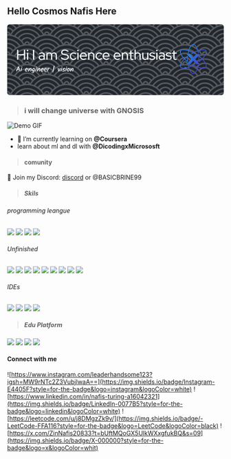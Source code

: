 ## Hello Cosmos Nafis Here
![Demo GIF](github-header-image.png)
>### i will change universe with GNOSIS
![Demo GIF](senku.gif)
<!--
**Nafisz/Nafisz** is a ✨ _special_ ✨ repository because its `README.md` (this file) appears on your GitHub profile.

Here are some ideas to get you started:

- 🔭 I’m currently working on ...
- 🌱 I’m currently learning ...
- 👯 I’m looking to collaborate on ...
- 🤔 I’m looking for help with ...
- 💬 Ask me about ...
- 📫 How to reach me: ...
- 😄 Pronouns: ...
- ⚡ Fun fact: ...
-->
- 🌱 I’m currently learning on **@Coursera**
- learn about ml and dl with **@DicodingxMicrososft**

>#### comunity
💬 Join my Discord: [discord](https://discord.com/channels/1369984315638939718/1369984316334931992) or @BASICBRINE99

>##### Skils
###### programming leangue
<img src="https://img.shields.io/badge/C%23-239120?style=for-the-badge&logo=csharp&logoColor=white" /> <img src="https://img.shields.io/badge/Numpy-777BB4?style=for-the-badge&logo=numpy&logoColor=white" /> <img src="https://img.shields.io/badge/Pandas-2C2D72?style=for-the-badge&logo=pandas&logoColor=white" /> <img src="https://img.shields.io/badge/Python-FFD43B?style=for-the-badge&logo=python&logoColor=blue" />

###### Unfinished
<img src="https://img.shields.io/badge/Keras-FF0000?style=for-the-badge&logo=keras&logoColor=white" /> <img src="https://img.shields.io/badge/PyTorch-EE4C2C?style=for-the-badge&logo=pytorch&logoColor=white" /> <img src="https://img.shields.io/badge/TensorFlow-FF6F00?style=for-the-badge&logo=tensorflow&logoColor=white" /> <img src="https://img.shields.io/badge/.NET-512BD4?style=for-the-badge&logo=dotnet&logoColor=white" /> <img src="https://img.shields.io/badge/Docker-2CA5E0?style=for-the-badge&logo=docker&logoColor=white" /> <img src="https://img.shields.io/badge/kubernetes-326ce5.svg?&style=for-the-badge&logo=kubernetes&logoColor=white" /> <img src="https://img.shields.io/badge/Material%20UI-007FFF?style=for-the-badge&logo=mui&logoColor=white" /> <img src="https://img.shields.io/badge/scikit_learn-F7931E?style=for-the-badge&logo=scikit-learn&logoColor=white" /> <img src="https://img.shields.io/badge/SciPy-654FF0?style=for-the-badge&logo=SciPy&logoColor=white" />

###### IDEs
<img src="https://img.shields.io/badge/Colab-F9AB00?style=for-the-badge&logo=googlecolab&color=525252" /> <img src="https://img.shields.io/badge/PyCharm-000000.svg?&style=for-the-badge&logo=PyCharm&logoColor=white" /> <img src="https://img.shields.io/badge/Rider-000000?style=for-the-badge&logo=Rider&logoColor=white" /> <img src="https://img.shields.io/badge/VSCode-0078D4?style=for-the-badge&logo=visual%20studio%20code&logoColor=white" />

>##### Edu Platform
<img src="https://img.shields.io/badge/Coursera-0056D2?style=for-the-badge&logo=Coursera&logoColor=white" /> <img src="https://img.shields.io/badge/Udemy-EC5252?style=for-the-badge&logo=Udemy&logoColor=white" /> <img src="https://img.shields.io/badge/W3Schools-04AA6D?style=for-the-badge&logo=W3Schools&logoColor=white" /> <img src="https://img.shields.io/badge/Khan%20Academy-14BF96?style=for-the-badge&logo=Khan%20Academy&logoColor=white" />

#### Connect with me
![https://www.instagram.com/leaderhandsome123?igsh=MW9rNTc2Z3VubjIwaA==](https://img.shields.io/badge/Instagram-E4405F?style=for-the-badge&logo=instagram&logoColor=white) ![https://www.linkedin.com/in/nafis-turing-a16042321](https://img.shields.io/badge/LinkedIn-0077B5?style=for-the-badge&logo=linkedin&logoColor=white) ![https://leetcode.com/u/j8DMgzZk9v/](https://img.shields.io/badge/-LeetCode-FFA116?style=for-the-badge&logo=LeetCode&logoColor=black) ![https://x.com/ZinNafis20833?t=bUftMQoGX5UlkWXxgfukBQ&s=09](https://img.shields.io/badge/X-000000?style=for-the-badge&logo=x&logoColor=whit)